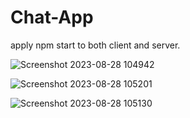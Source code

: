 # Chat-App

apply npm start to both client and server.


![Screenshot 2023-08-28 104942](https://github.com/rohitjagadale123/Chat-App/assets/126160382/706d4dea-6e08-4a20-8682-4b4e211769bb)

![Screenshot 2023-08-28 105201](https://github.com/rohitjagadale123/Chat-App/assets/126160382/23a6e3eb-ed55-43b0-a556-dffb98d610de)


![Screenshot 2023-08-28 105130](https://github.com/rohitjagadale123/Chat-App/assets/126160382/8bd697f4-1b41-4899-a294-89505b9cd5df)
